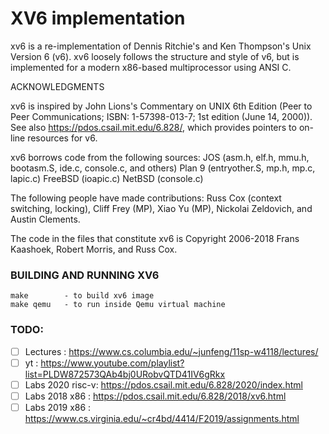 # XV6 implementation

xv6 is a re-implementation of Dennis Ritchie's and Ken Thompson's Unix
Version 6 (v6).  xv6 loosely follows the structure and style of v6,
but is implemented for a modern x86-based multiprocessor using ANSI C.

ACKNOWLEDGMENTS

xv6 is inspired by John Lions's Commentary on UNIX 6th Edition (Peer
to Peer Communications; ISBN: 1-57398-013-7; 1st edition (June 14,
2000)). See also https://pdos.csail.mit.edu/6.828/, which
provides pointers to on-line resources for v6.

xv6 borrows code from the following sources:
    JOS (asm.h, elf.h, mmu.h, bootasm.S, ide.c, console.c, and others)
    Plan 9 (entryother.S, mp.h, mp.c, lapic.c)
    FreeBSD (ioapic.c)
    NetBSD (console.c)

The following people have made contributions: Russ Cox (context switching,
locking), Cliff Frey (MP), Xiao Yu (MP), Nickolai Zeldovich, and Austin
Clements.

The code in the files that constitute xv6 is
Copyright 2006-2018 Frans Kaashoek, Robert Morris, and Russ Cox.


### BUILDING AND RUNNING XV6
```
make        - to build xv6 image
make qemu   - to run inside Qemu virtual machine
```


### TODO: <br>
- [ ] Lectures        : https://www.cs.columbia.edu/~junfeng/11sp-w4118/lectures/
- [ ] yt              : https://www.youtube.com/playlist?list=PLDW872573QAb4bj0URobvQTD41IV6gRkx
- [ ] Labs 2020 risc-v: https://pdos.csail.mit.edu/6.828/2020/index.html
- [ ] Labs 2018 x86   : https://pdos.csail.mit.edu/6.828/2018/xv6.html
- [ ] Labs 2019 x86   : https://www.cs.virginia.edu/~cr4bd/4414/F2019/assignments.html
